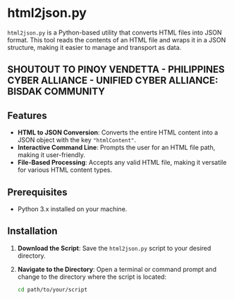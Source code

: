 # html2json.py

`html2json.py` is a Python-based utility that converts HTML files into JSON format. This tool reads the contents of an HTML file and wraps it in a JSON structure, making it easier to manage and transport as data.

## SHOUTOUT TO PINOY VENDETTA - PHILIPPINES CYBER ALLIANCE - UNIFIED CYBER ALLIANCE: BISDAK COMMUNITY

## Features

- **HTML to JSON Conversion**: Converts the entire HTML content into a JSON object with the key `"htmlContent"`.
- **Interactive Command Line**: Prompts the user for an HTML file path, making it user-friendly.
- **File-Based Processing**: Accepts any valid HTML file, making it versatile for various HTML content types.

## Prerequisites

- Python 3.x installed on your machine.

## Installation

1. **Download the Script**: Save the `html2json.py` script to your desired directory.

2. **Navigate to the Directory**: Open a terminal or command prompt and change to the directory where the script is located:
   ```bash
   cd path/to/your/script
